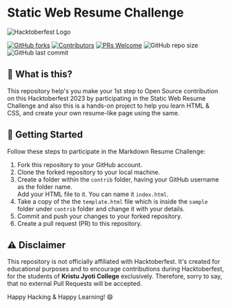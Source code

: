 # Static Web Resume Challenge

![Hacktoberfest Logo](https://hacktoberfest.com/_next/static/media/logo-hacktoberfest--horizontal.ebc5fdc8.svg)

[![GitHub forks](https://img.shields.io/github/forks/inovus-labs/static-web-resume)](https://github.com/inovus-labs/static-web-resume/network)
[![Contributors](https://img.shields.io/github/contributors/inovus-labs/static-web-resume)](https://github.com/inovus-labs/static-web-resume/graphs/contributors)
[![PRs Welcome](https://img.shields.io/badge/PRs-Only%20accepted%20for%20KJCMT%20students-brightgreen.svg)](https://github.com/inovus-labs/static-web-resume/pulls)
![GitHub repo size](https://img.shields.io/github/repo-size/inovus-labs/static-web-resume)
![GitHub last commit](https://img.shields.io/github/last-commit/inovus-labs/static-web-resume)

## 🌟 What is this?

This repository help's you make your 1st step to Open Source contribution on this Hacktoberfest 2023 by participating in the Static Web Resume Challenge and also this is a hands-on project to help you learn HTML & CSS, and create your own resume-like page using the same.

## 🌟 Getting Started

Follow these steps to participate in the Markdown Resume Challenge:

1. Fork this repository to your GitHub account.
2. Clone the forked repository to your local machine.
3. Create a folder within the `contrib` folder, having your GitHub username as the folder name.<br>Add your HTML file to it. You can name it `index.html`.
4. Take a copy of the the `template.html` file which is inside the `sample` folder under `contrib` folder and change it with your details.
5. Commit and push your changes to your forked repository.
6. Create a pull request (PR) to this repository.

## ⚠️ Disclaimer

This repository is not officially affiliated with Hacktoberfest. It's created for educational purposes and to encourage contributions during Hacktoberfest, for the students of **Kristu Jyoti College** exclusively. Therefore, sorry to say, that no external Pull Requests will be accepted.

Happy Hacking & Happy Learning! 😄
